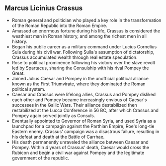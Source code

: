 Marcus Licinius Crassus
-----------------------

* Roman general and politician who played a key role in the transformation of the Roman Republic into the Roman Empire.
* Amassed an enormous fortune during his life, Crassus is considered the weathiest man in Roman history, and among the richest men in all history.
* Began his public career as a military command under Lucius Cornelius Sula during his civil war. Following Sulla's assumption of dictatorship, Crassus accumulated wealth through real estate speculation.
* Rose to political prominence following his victory over the slave revolt led by Spartacus, sharing the Consulship with his rival Pompey the Great.
* Joined Julius Caesar and Pompey in the unofficial political alliance known as the First Triumvirate, where they dominated the Roman political system.
* Caesar and Crassus were lifelong allies, Crassus and Pompey disliked each other and Pompey became increasingly envious of Caesar's successes in the Gallic Wars. Their alliance destabilized then restabilized at the Lucca Conference in 56 BC, after which Crassus and Pompey again served jointly as Consuls.
* Eventually appointed to Governor of Roman Syria, and used Syria as a launchpad for a campagin against the Parthian Empire, Roe's long-tie Eastern enemy. Crassus' campaign was a disastrous failure, resulting in his defeat and death at the Battle of Carrhae.
* His death permanently unraveled the alliance between Caesar and Pompey. Within 4 years of Crassus' death, Caesar would cross the Rubicon and begin a civil war against Pompey and the legitimate government of the republic.
